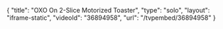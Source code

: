 {
    "title": "OXO On 2-Slice Motorized Toaster",
    "type": "solo",
    "layout": "iframe-static",
    "videoId": "36894958",
    "url": "\/tvpembed\/36894958"
}